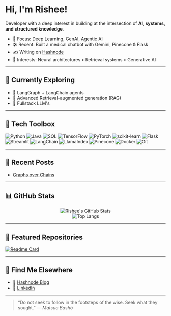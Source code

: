 # Hi, I'm Rishee!

Developer with a deep interest in building at the intersection of **AI, systems, and structured knowledge**.

- 🧠 Focus: Deep Learning, GenAI, Agentic AI
- 🛠️ Recent: Built a medical chatbot with Gemini, Pinecone & Flask
- ✍️ Writing on [Hashnode](https://hashnode.com/@rushedcomet)
- 🧭 Interests: Neural architectures • Retrieval systems • Generative AI

---

## 🚀 Currently Exploring

- 🤖 LangGraph + LangChain agents
- 🧩 Advanced Retrieval-augmented generation (RAG)
- 🛜 Fullstack LLM's

---

## 🧰 Tech Toolbox

![Python](https://img.shields.io/badge/Python-3776AB?style=flat&logo=python&logoColor=white)
![Java](https://img.shields.io/badge/Java-007396?style=flat&logo=java&logoColor=white)
![SQL](https://img.shields.io/badge/SQL-4479A1?style=flat&logo=postgresql&logoColor=white)
![TensorFlow](https://img.shields.io/badge/TensorFlow-FF6F00?style=flat&logo=tensorflow&logoColor=white)
![PyTorch](https://img.shields.io/badge/PyTorch-EE4C2C?style=flat&logo=pytorch&logoColor=white)
![scikit-learn](https://img.shields.io/badge/Scikit--learn-F7931E?style=flat&logo=scikit-learn&logoColor=white)
![Flask](https://img.shields.io/badge/Flask-000000?style=flat&logo=flask&logoColor=white)
![Streamlit](https://img.shields.io/badge/Streamlit-FF4B4B?style=flat&logo=streamlit&logoColor=white)
![LangChain](https://img.shields.io/badge/LangChain-000000?style=flat)
![LlamaIndex](https://img.shields.io/badge/LlamaIndex-000000?style=flat)
![Pinecone](https://img.shields.io/badge/Pinecone-2E3440?style=flat)
![Docker](https://img.shields.io/badge/Docker-2496ED?style=flat&logo=docker&logoColor=white)
![Git](https://img.shields.io/badge/Git-F05032?style=flat&logo=git&logoColor=white)


---

## 📝 Recent Posts

- [Graphs over Chains](https://my-langgraph-journey.hashnode.dev/graphs-over-chains-my-first-steps-with-langgraph-part-1)

---

## 📊 GitHub Stats

<p align="center">
  <img src="https://github-readme-stats.vercel.app/api?username=risheeee&show_icons=true&count_private=true&hide_title=true&hide=prs&theme=transparent" alt="Rishee's GitHub Stats" />
  <br>
  <img src="https://github-readme-stats.vercel.app/api/top-langs/?username=risheeee&layout=compact&hide=html,css&theme=transparent" alt="Top Langs" />
</p>

---

## 📌 Featured Repositories

[![Readme Card](https://github-readme-stats.vercel.app/api/pin/?username=risheeee&repo=your-top-repo&theme=default)](https://github.com/risheeee/MediBot)

---

## 💼 Find Me Elsewhere

- 📝 [Hashnode Blog](https://hashnode.com/@rushedcomet)
- 💬 [LinkedIn](www.linkedin.com/in/rishee-panchal)

---

> “Do not seek to follow in the footsteps of the wise. Seek what they sought.” — *Matsuo Bashō*
